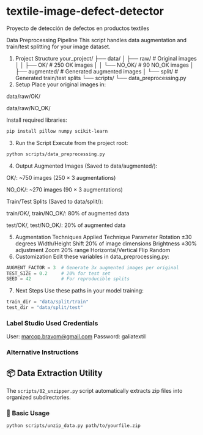 # textile-image-defect-detector
Proyecto de detección de defectos en productos textiles


Data Preprocessing Pipeline
This script handles data augmentation and train/test splitting for your image dataset.

1. Project Structure
your_project/
├── data/
│   ├── raw/               # Original images
│   │   ├── OK/            # 250 OK images
│   │   └── NO_OK/         # 90 NO_OK images
│   ├── augmented/         # Generated augmented images
│   └── split/            # Generated train/test splits
└── scripts/
    └── data_preprocessing.py
2. Setup
Place your original images in:

data/raw/OK/

data/raw/NO_OK/

Install required libraries:

```bash
pip install pillow numpy scikit-learn
```

3. Run the Script
Execute from the project root:

```bash
python scripts/data_preprocessing.py
```

4. Output
Augmented Images (Saved to data/augmented/):

OK/: ~750 images (250 × 3 augmentations)

NO_OK/: ~270 images (90 × 3 augmentations)

Train/Test Splits (Saved to data/split/):

train/OK/, train/NO_OK/: 80% of augmented data

test/OK/, test/NO_OK/: 20% of augmented data

5. Augmentation Techniques Applied
Technique	Parameter
Rotation	±30 degrees
Width/Height Shift	20% of image dimensions
Brightness	±30% adjustment
Zoom	20% range
Horizontal/Vertical Flip	Random
6. Customization
Edit these variables in data_preprocessing.py:

```python
AUGMENT_FACTOR = 3  # Generate 3x augmented images per original
TEST_SIZE = 0.2     # 20% for test set
SEED = 42           # For reproducible splits
```

7. Next Steps
Use these paths in your model training:

```python
train_dir = "data/split/train"
test_dir = "data/split/test"
```

### Label Studio Used Credentials
User: marcop.bravom@gmail.com
Password: galiatextil

### Alternative Instructions

## 📦 Data Extraction Utility

The `scripts/02_unzipper.py` script automatically extracts zip files into organized subdirectories.

### 🚀 Basic Usage
```bash
python scripts/unzip_data.py path/to/yourfile.zip